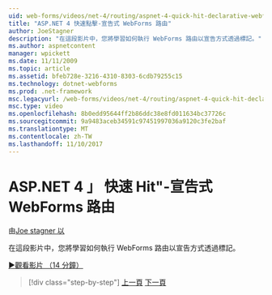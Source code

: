 ```yaml
---
uid: web-forms/videos/net-4/routing/aspnet-4-quick-hit-declarative-webforms-routing
title: "ASP.NET 4 快速點擊-宣告式 WebForms 路由"
author: JoeStagner
description: "在這段影片中，您將學習如何執行 WebForms 路由以宣告方式透過標記。"
ms.author: aspnetcontent
manager: wpickett
ms.date: 11/11/2009
ms.topic: article
ms.assetid: bfeb728e-3216-4310-8303-6cdb79255c15
ms.technology: dotnet-webforms
ms.prod: .net-framework
msc.legacyurl: /web-forms/videos/net-4/routing/aspnet-4-quick-hit-declarative-webforms-routing
msc.type: video
ms.openlocfilehash: 8b0edd95644ff2b86ddc38e8fd011634bc37726c
ms.sourcegitcommit: 9a9483aceb34591c97451997036a9120c3fe2baf
ms.translationtype: MT
ms.contentlocale: zh-TW
ms.lasthandoff: 11/10/2017
---
```

<a name="aspnet-4-quick-hit---declarative-webforms-routing"></a>ASP.NET 4 」 快速 Hit"-宣告式 WebForms 路由
====================
由[Joe stagner 以](https://github.com/JoeStagner)

在這段影片中，您將學習如何執行 WebForms 路由以宣告方式透過標記。 

[&#9654;觀看影片 （14 分鐘）](https://channel9.msdn.com/Blogs/ASP-NET-Site-Videos/aspnet-4-quick-hit-declarative-webforms-routing)

>[!div class="step-by-step"]
[上一頁](aspnet-4-quick-hit-imperative-webforms-routing.md)
[下一頁](aspnet-4-quick-hit-outbound-webforms-routing.md)
